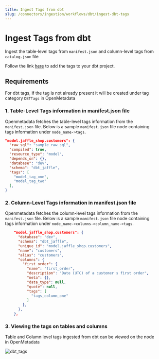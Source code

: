 ```yaml
---
title: Ingest Tags from dbt
slug: /connectors/ingestion/workflows/dbt/ingest-dbt-tags
---
```


# Ingest Tags from dbt

Ingest the table-level tags from `manifest.json` and column-level tags from `catalog.json` file

Follow the link [here](https://docs.getdbt.com/reference/resource-configs/tags) to add the tags to your dbt project.

## Requirements

<Note>

For dbt tags, if the tag is not already present it will be created under tag category `DBTTags` in OpenMetadata

</Note>

### 1. Table-Level Tags information in manifest.json file
Openmetadata fetches the table-level tags information from the `manifest.json` file. Below is a sample `manifest.json` file node containing tags information under `node_name->tags`.

```json
"model.jaffle_shop.customers": {
  "raw_sql": "sample_raw_sql",
  "compiled": true,
  "resource_type": "model",
  "depends_on": {},
  "database": "dev",
  "schema": "dbt_jaffle",
  "tags": [
    "model_tag_one",
    "model_tag_two"
  ],
}
```



### 2. Column-Level Tags information in manifest.json file
Openmetadata fetches the column-level tags information from the `manifest.json` file. Below is a sample `manifest.json` file node containing tags information under `node_name->columns->column_name->tags`.

```json
    "model.jaffle_shop.customers": {
      "database": "dev",
      "schema": "dbt_jaffle",
      "unique_id": "model.jaffle_shop.customers",
      "name": "customers",
      "alias": "customers",
      "columns": {
        "first_order": {
          "name": "first_order",
          "description": "Date (UTC) of a customer's first order",
          "meta": {},
          "data_type": null,
          "quote": null,
          "tags": [
            "tags_column_one"
          ]
        },
      },
    },
```

### 3. Viewing the tags on tables and columns
Table and Column level tags ingested from dbt can be viewed on the node in OpenMetadata

<Image src="/images/openmetadata/ingestion/workflows/dbt/dbt-features/dbt-tags.png" alt="dbt_tags" caption="dbt tags"/>